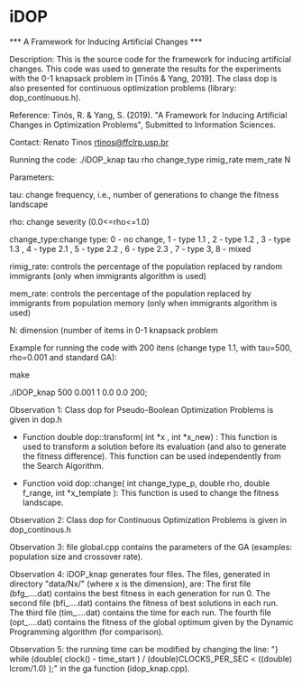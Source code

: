 # iDOP
*** A Framework for Inducing Artificial Changes  ***

Description: This is the source code for the framework for inducing artificial changes. 
This code was used to generate the results for the experiments with the 0-1 knapsack problem in [Tinós & Yang, 2019]. 
The class dop is also presented for continuous optimization problems (library: dop_continuous.h).

Reference:  Tinós, R. & Yang, S. (2019). "A Framework for Inducing Artificial Changes in Optimization Problems", Submitted to Information Sciences.	

Contact: Renato Tinos <rtinos@ffclrp.usp.br>

Running the code: ./iDOP_knap tau rho change_type rimig_rate mem_rate N

Parameters:

tau: change frequency, i.e., number of generations to change the fitness landscape

rho: change severity (0.0<=rho<=1.0)

change_type:change type: 0 - no change, 1 - type 1.1 , 2 - type 1.2 , 3 - type 1.3 , 4 - type 2.1 , 5 - type 2.2 ,  6 - type 2.3 , 7 - type 3, 8 - mixed

rimig_rate: controls the percentage of the population replaced by random immigrants (only when immigrants algorithm is used)

mem_rate: controls the percentage of the population replaced by immigrants from population memory (only when immigrants algorithm is used)

N: dimension (number of items in 0-1 knapsack problem

Example for running the code with 200 itens (change type 1.1, with tau=500, rho=0.001 and standard GA): 

make

./iDOP_knap 500 0.001 1 0.0 0.0 200;


Observation 1: Class dop for Pseudo-Boolean Optimization Problems is given in dop.h 

- Function double dop::transform( int *x ,  int *x_new) : This function is used to transform a solution before its evaluation (and also to generate the fitness difference). 
This function can be used independently from the Search Algorithm.
	
- Function void dop::change( int change_type_p, double rho, double f_range, int *x_template ): This function is used to change the fitness landscape.

Observation 2: Class dop for Continuous Optimization Problems is given in dop_continous.h 
			
Observation 3: file global.cpp contains the parameters of the GA (examples: population size and crossover rate).

Observation 4: iDOP_knap generates four files. The files, generated in directory "data/Nx/" (where x is the dimension), are:
The first file (bfg_....dat) contains the best fitness in each generation for run 0. 
The second file (bfi_....dat) contains the fitness of best solutions in each run.
The third file (tim_....dat) contains the time for each run.
The fourth file (opt_....dat) contains the fitness of the global optimum given by the Dynamic Programming algorithm (for comparison).

Observation 5: the running time can be modified by changing the line:
"} while (double( clock() - time_start ) / (double)CLOCKS_PER_SEC < ((double) lcrom/1.0) );" 
in the ga function (idop_knap.cpp).




